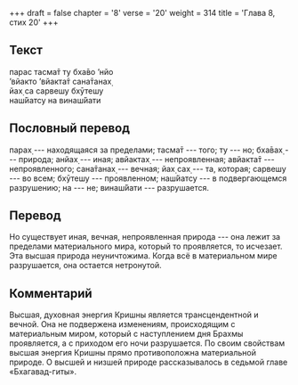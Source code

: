 +++
draft = false
chapter = '8'
verse = '20'
weight = 314
title = 'Глава 8, стих 20'
+++
## Текст

парас тасма̄т ту бха̄во ’нйо  
’вйакто ’вйакта̄т сана̄танах̣  
йах̣ са сарвешу бхӯтешу  
наш́йатсу на винаш́йати

## Пословный перевод

парах̣ --- находящаяся за пределами; тасма̄т --- того; ту --- но; бха̄вах̣
--- природа; анйах̣ --- иная; авйактах̣ --- непроявленная; авйакта̄т ---
непроявленного; сана̄танах̣ --- вечная; йах̣ сах̣ --- та, которая; сарвешу
--- во всем; бхӯтешу --- проявленном; наш́йатсу --- в подвергающемся
разрушению; на --- не; винаш́йати --- разрушается.

## Перевод

Но существует иная, вечная, непроявленная природа --- она лежит за
пределами материального мира, который то проявляется, то исчезает. Эта
высшая природа неуничтожима. Когда всё в материальном мире разрушается,
она остается нетронутой.

## Комментарий

Высшая, духовная энергия Кришны является трансцендентной и вечной. Она
не подвержена изменениям, происходящим с материальным миром, который с
наступлением дня Брахмы проявляется, а с приходом его ночи разрушается.
По своим свойствам высшая энергия Кришны прямо противоположна
материальной природе. О высшей и низшей природе рассказывалось в седьмой
главе «Бхагавад-гиты».
